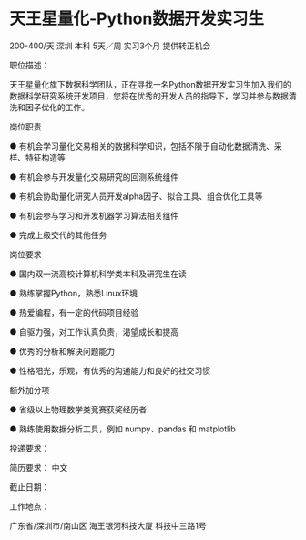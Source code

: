 # 天王星量化-Python数据开发实习生

200-400/天 深圳 本科 5天／周 实习3个月 提供转正机会

职位描述：

天王星量化旗下数据科学团队，正在寻找一名Python数据开发实习生加入我们的数据科学研究系统开发项目，您将在优秀的开发人员的指导下，学习并参与数据清洗和因子优化的工作。

 岗位职责 

● 有机会学习量化交易相关的数据科学知识，包括不限于自动化数据清洗、采样、特征构造等 

● 有机会参与开发量化交易研究的回测系统组件 

● 有机会协助量化研究人员开发alpha因子、拟合工具、组合优化工具等

 ● 有机会参与学习和开发机器学习算法相关组件 

● 完成上级交代的其他任务 

岗位要求 

● 国内双一流高校计算机科学类本科及研究生在读 

● 熟练掌握Python，熟悉Linux环境

 ● 热爱编程，有一定的代码项目经验 

● 自驱力强，对工作认真负责，渴望成长和提高

 ● 优秀的分析和解决问题能力

 ● 性格阳光，乐观，有优秀的沟通能力和良好的社交习惯 

额外加分项 

● 省级以上物理数学类竞赛获奖经历者

 ● 熟练使用数据分析工具，例如 numpy、pandas 和 matplotlib

投递要求：

简历要求： 中文

截止日期：

工作地点：

广东省/深圳市/南山区 海王银河科技大厦 科技中三路1号
